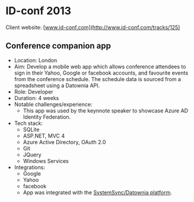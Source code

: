 # ID-conf 2013

Client website: [www.id-conf.com](http://www.id-conf.com/tracks/125)

## Conference companion app

- Location: London
- Aim: Develop a mobile web app which allows conference attendees to sign in their Yahoo, Google or facebook accounts, and favourite events from the conference schedule. The schedule data is sourced from a spreadsheet using a Datownia API.
- Role: Developer
- Duration: 4 weeks
- Notable challenges/experience:
    - This app was used by the keynnote speaker to showcase Azure AD Identity Federation.
- Tech stack:
    - SQLite
    - ASP.NET, MVC 4
    - Azure Active Directory, OAuth 2.0
    - Git
    - JQuery
    - Windows Services
- Integrations:
    - Google
    - Yahoo
    - facebook
    - App was integrated with the [SystemSync/Datownia platform](clients/rcl).